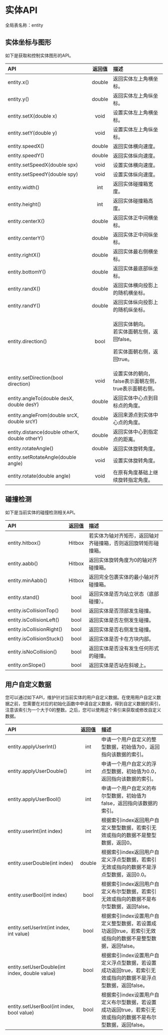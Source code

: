 # 实体API

全局表名称：entity

## 实体坐标与图形

如下是获取和控制实体图形的API。

<table>
  <thead>
    <tr>
      <th style="text-align:left">API</th>
      <th style="text-align:center">&#x8FD4;&#x56DE;&#x503C;</th>
      <th style="text-align:left">&#x63CF;&#x8FF0;</th>
    </tr>
  </thead>
  <tbody>
    <tr>
      <td style="text-align:left">entity.x()</td>
      <td style="text-align:center">double</td>
      <td style="text-align:left">&#x8FD4;&#x56DE;&#x5B9E;&#x4F53;&#x5DE6;&#x4E0A;&#x89D2;&#x6A2A;&#x5750;&#x6807;&#x3002;</td>
    </tr>
    <tr>
      <td style="text-align:left">entity.y()</td>
      <td style="text-align:center">double</td>
      <td style="text-align:left">&#x8FD4;&#x56DE;&#x5B9E;&#x4F53;&#x5DE6;&#x4E0A;&#x89D2;&#x7EB5;&#x5750;&#x6807;&#x3002;</td>
    </tr>
    <tr>
      <td style="text-align:left">entity.setX(double x)</td>
      <td style="text-align:center">void</td>
      <td style="text-align:left">&#x8BBE;&#x7F6E;&#x5B9E;&#x4F53;&#x5DE6;&#x4E0A;&#x89D2;&#x6A2A;&#x5750;&#x6807;&#x3002;</td>
    </tr>
    <tr>
      <td style="text-align:left">entity.setY(double y)</td>
      <td style="text-align:center">void</td>
      <td style="text-align:left">&#x8BBE;&#x7F6E;&#x5B9E;&#x4F53;&#x5DE6;&#x4E0A;&#x89D2;&#x7EB5;&#x5750;&#x6807;&#x3002;</td>
    </tr>
    <tr>
      <td style="text-align:left">entity.speedX()</td>
      <td style="text-align:center">double</td>
      <td style="text-align:left">&#x8FD4;&#x56DE;&#x5B9E;&#x4F53;&#x6A2A;&#x5411;&#x901F;&#x5EA6;&#x3002;</td>
    </tr>
    <tr>
      <td style="text-align:left">entity.speedY()</td>
      <td style="text-align:center">double</td>
      <td style="text-align:left">&#x8FD4;&#x56DE;&#x5B9E;&#x4F53;&#x7EB5;&#x5411;&#x901F;&#x5EA6;&#x3002;</td>
    </tr>
    <tr>
      <td style="text-align:left">entity.setSpeedX(double spx)</td>
      <td style="text-align:center">void</td>
      <td style="text-align:left">&#x8BBE;&#x7F6E;&#x5B9E;&#x4F53;&#x6A2A;&#x5411;&#x901F;&#x5EA6;&#x3002;</td>
    </tr>
    <tr>
      <td style="text-align:left">entity.setSpeedY(double spy)</td>
      <td style="text-align:center">void</td>
      <td style="text-align:left">&#x8BBE;&#x7F6E;&#x5B9E;&#x4F53;&#x7EB5;&#x5411;&#x901F;&#x5EA6;&#x3002;</td>
    </tr>
    <tr>
      <td style="text-align:left">entity.width()</td>
      <td style="text-align:center">int</td>
      <td style="text-align:left">&#x8FD4;&#x56DE;&#x5B9E;&#x4F53;&#x78B0;&#x649E;&#x7BB1;&#x5BBD;&#x5EA6;&#x3002;</td>
    </tr>
    <tr>
      <td style="text-align:left">entity.height()</td>
      <td style="text-align:center">int</td>
      <td style="text-align:left">&#x8FD4;&#x56DE;&#x5B9E;&#x4F53;&#x78B0;&#x649E;&#x7BB1;&#x9AD8;&#x5EA6;&#x3002;</td>
    </tr>
    <tr>
      <td style="text-align:left">entity.centerX()</td>
      <td style="text-align:center">double</td>
      <td style="text-align:left">&#x8FD4;&#x56DE;&#x5B9E;&#x4F53;&#x6B63;&#x4E2D;&#x95F4;&#x6A2A;&#x5750;&#x6807;&#x3002;</td>
    </tr>
    <tr>
      <td style="text-align:left">entity.centerY()</td>
      <td style="text-align:center">double</td>
      <td style="text-align:left">&#x8FD4;&#x56DE;&#x5B9E;&#x4F53;&#x6B63;&#x4E2D;&#x95F4;&#x7EB5;&#x5750;&#x6807;&#x3002;</td>
    </tr>
    <tr>
      <td style="text-align:left">entity.rightX()</td>
      <td style="text-align:center">double</td>
      <td style="text-align:left">&#x8FD4;&#x56DE;&#x5B9E;&#x4F53;&#x6700;&#x53F3;&#x4FA7;&#x6A2A;&#x5750;&#x6807;&#x3002;</td>
    </tr>
    <tr>
      <td style="text-align:left">entity.bottomY()</td>
      <td style="text-align:center">double</td>
      <td style="text-align:left">&#x8FD4;&#x56DE;&#x5B9E;&#x4F53;&#x6700;&#x5E95;&#x90E8;&#x7EB5;&#x5750;&#x6807;&#x3002;</td>
    </tr>
    <tr>
      <td style="text-align:left">entity.randX()</td>
      <td style="text-align:center">double</td>
      <td style="text-align:left">&#x8FD4;&#x56DE;&#x5B9E;&#x4F53;&#x6A2A;&#x5411;&#x6295;&#x5F71;&#x4E0A;&#x7684;&#x968F;&#x673A;&#x6A2A;&#x5750;&#x6807;&#x3002;</td>
    </tr>
    <tr>
      <td style="text-align:left">entity.randY()</td>
      <td style="text-align:center">double</td>
      <td style="text-align:left">&#x8FD4;&#x56DE;&#x5B9E;&#x4F53;&#x7EB5;&#x5411;&#x6295;&#x5F71;&#x4E0A;&#x7684;&#x968F;&#x673A;&#x7EB5;&#x5750;&#x6807;&#x3002;</td>
    </tr>
    <tr>
      <td style="text-align:left">entity.direction()</td>
      <td style="text-align:center">bool</td>
      <td style="text-align:left">
        <p>&#x8FD4;&#x56DE;&#x5B9E;&#x4F53;&#x671D;&#x5411;&#x3002;
          <br />&#x82E5;&#x5B9E;&#x4F53;&#x9762;&#x671D;&#x5DE6;&#x4FA7;&#xFF0C;&#x8FD4;&#x56DE;false&#x3002;</p>
        <p>&#x82E5;&#x5B9E;&#x4F53;&#x9762;&#x671D;&#x53F3;&#x4FA7;&#xFF0C;&#x8FD4;&#x56DE;true&#x3002;</p>
      </td>
    </tr>
    <tr>
      <td style="text-align:left">entity.setDirection(bool direction)</td>
      <td style="text-align:center">void</td>
      <td style="text-align:left">&#x8BBE;&#x7F6E;&#x5B9E;&#x4F53;&#x7684;&#x671D;&#x5411;&#xFF0C;false&#x8868;&#x793A;&#x9762;&#x671D;&#x5DE6;&#x4FA7;&#xFF0C;true&#x8868;&#x793A;&#x9762;&#x671D;&#x53F3;&#x4FA7;&#x3002;</td>
    </tr>
    <tr>
      <td style="text-align:left">entity.angleTo(double desX, double desY)</td>
      <td style="text-align:center">double</td>
      <td style="text-align:left">&#x8FD4;&#x56DE;&#x5B9E;&#x4F53;&#x4E2D;&#x5FC3;&#x70B9;&#x5230;&#x76EE;&#x6807;&#x70B9;&#x7684;&#x89D2;&#x5EA6;&#x3002;</td>
    </tr>
    <tr>
      <td style="text-align:left">entity.angleFrom(double srcX, double srcY)</td>
      <td style="text-align:center">double</td>
      <td style="text-align:left">&#x8FD4;&#x56DE;&#x6765;&#x6E90;&#x70B9;&#x5230;&#x5B9E;&#x4F53;&#x4E2D;&#x5FC3;&#x70B9;&#x7684;&#x89D2;&#x5EA6;&#x3002;</td>
    </tr>
    <tr>
      <td style="text-align:left">entity.distance(double otherX, double otherY)</td>
      <td style="text-align:center">double</td>
      <td style="text-align:left">&#x8FD4;&#x56DE;&#x5B9E;&#x4F53;&#x4E2D;&#x5FC3;&#x5230;&#x6307;&#x5B9A;&#x70B9;&#x7684;&#x8DDD;&#x79BB;&#x3002;</td>
    </tr>
    <tr>
      <td style="text-align:left">entity.rotateAngle()</td>
      <td style="text-align:center">double</td>
      <td style="text-align:left">&#x8FD4;&#x56DE;&#x5B9E;&#x4F53;&#x65CB;&#x8F6C;&#x89D2;&#x5EA6;&#x3002;</td>
    </tr>
    <tr>
      <td style="text-align:left">entity.setRotateAngle(double angle)</td>
      <td style="text-align:center">void</td>
      <td style="text-align:left">&#x8BBE;&#x7F6E;&#x5B9E;&#x4F53;&#x65CB;&#x8F6C;&#x89D2;&#x5EA6;&#x3002;</td>
    </tr>
    <tr>
      <td style="text-align:left">entity.rotate(double angle)</td>
      <td style="text-align:center">void</td>
      <td style="text-align:left">&#x5728;&#x539F;&#x6709;&#x89D2;&#x5EA6;&#x57FA;&#x7840;&#x4E0A;&#x7EE7;&#x7EED;&#x65CB;&#x8F6C;&#x6307;&#x5B9A;&#x89D2;&#x5EA6;&#x3002;</td>
    </tr>
  </tbody>
</table>

## 碰撞检测

如下是当前实体的碰撞检测相关API。

| API | 返回值 | 描述 |
| :--- | :---: | :--- |
| entity.hitbox\(\) | Hitbox | 若实体为轴对齐矩形，返回轴对齐碰撞箱，否则返回旋转矩形碰撞箱。 |
| entity.aabb\(\) | Hitbox | 返回实体旋转角度为0的轴对齐碰撞箱。 |
| entity.minAabb\(\) | Hitbox | 返回完全包裹实体的最小轴对齐碰撞箱。 |
| entity.stand\(\) | bool | 返回实体是否为站立状态（底部碰撞）。 |
| entity.isCollisionTop\(\) | bool | 返回实体是否顶部发生碰撞。 |
| entity.isCollisionLeft\(\) | bool | 返回实体是否左侧发生碰撞。 |
| entity.isCollisionRight\(\) | bool | 返回实体是否右侧发生碰撞。 |
| entity.isCollisionStuck\(\) | bool | 返回实体是否卡在方块内部。 |
| entity.isNoCollision\(\) | bool | 返回实体是否没有发生任何形式的碰撞。 |
| entity.onSlope\(\) | bool | 返回实体是否站在斜坡上。 |

## 用户自定义数据

您可以通过如下API，维护针对当前实体的用户自定义数据。在使用用户自定义数据之前，您需要在对应的初始化函数中申请自定义数据，得到自定义数据的索引，注意该索引为一个大于0的整数。之后，您可以使用这个索引来获取或修改自定义数据。

| API | 返回值 | 描述 |
| :--- | :---: | :--- |
| entity.applyUserInt\(\) | int | 申请一个用户自定义的整型数据，初始值为0，返回指向该数据的索引。 |
| entity.applyUserDouble\(\) | int | 申请一个用户自定义的浮点型数据，初始值为0.0，返回指向该数据的索引。 |
| entity.applyUserBool\(\) | int | 申请一个用户自定义的布尔型数据，初始值为false，返回指向该数据的索引。 |
| entity.userInt\(int index\) | int | 根据索引index返回用户自定义整型数据，若索引无效或指向的数据不是整型数据，返回0。 |
| entity.userDouble\(int index\) | double | 根据索引index返回用户自定义浮点型数据，若索引无效或指向的数据不是浮点型数据，返回0.0。 |
| entity.userBool\(int index\) | bool | 根据索引index返回用户自定义布尔型数据，若索引无效或指向的数据不是布尔型数据，返回false。 |
| entity.setUserInt\(int index, int value\) | bool | 根据索引index设置用户自定义整型数据，若设置成功返回true，若索引无效或指向的数据不是整型数据，返回false。 |
| entity.setUserDouble\(int index, double value\) | bool | 根据索引index设置用户自定义浮点型数据，若设置成功返回true，若索引无效或指向的数据不是浮点型数据，返回false。 |
| entity.setUserBool\(int index, bool value\) | bool | 根据索引index设置用户自定义布尔型数据，若设置成功返回true，若索引无效或指向的数据不是布尔型数据，返回false。 |

